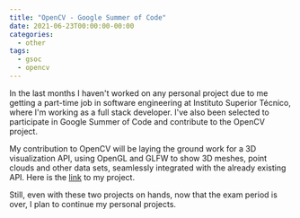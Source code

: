 ```yaml
---
title: "OpenCV - Google Summer of Code"
date: 2021-06-23T00:00:00-00:00
categories:
  - other
tags:
  - gsoc
  - opencv
---
```


In the last months I haven't worked on any personal project due to me getting a
part-time job in software engineering at Instituto Superior Técnico, where I'm
working as a full stack developer. I've also been selected to participate in
Google Summer of Code and contribute to the OpenCV project.

My contribution to OpenCV will be laying the ground work for a 3D visualization
API, using OpenGL and GLFW to show 3D meshes, point clouds and other data sets,
seamlessly integrated with the already existing API. Here is the
[link](https://summerofcode.withgoogle.com/projects/#6722744298766336)
to my project.

Still, even with these two projects on hands, now that the exam period is over,
I plan to continue my personal projects.
